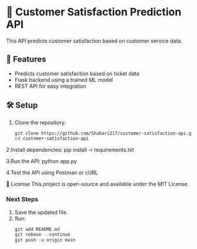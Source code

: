 # 🚀 Customer Satisfaction Prediction API

This API predicts customer satisfaction based on customer service data.

## 📌 Features
- Predicts customer satisfaction based on ticket data
- Flask backend using a trained ML model
- REST API for easy integration

## 🛠 Setup
1. Clone the repository:
   ```bash
   git clone https://github.com/Shabari217/customer-satisfaction-api.git
   cd customer-satisfaction-api
   
   
2.Install dependencies:
  pip install -r requirements.txt


3.Run the API:
  python app.py


4.Test the API using Postman or cURL


📜 License
This project is open-source and available under the MIT License.


### **Next Steps**
1. Save the updated file.  
2. Run:
   ```powershell
   git add README.md
   git rebase --continue
   git push -u origin main


